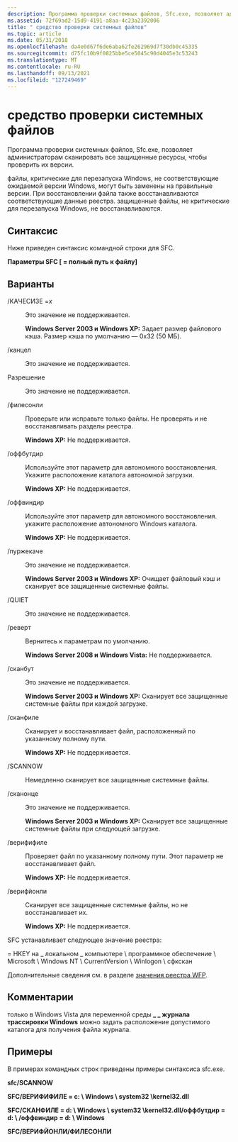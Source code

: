 ```yaml
---
description: Программа проверки системных файлов, Sfc.exe, позволяет администраторам сканировать все защищенные ресурсы, чтобы проверить их версии.
ms.assetid: 72f69ad2-15d9-4191-a8aa-4c23a2392006
title: " средство проверки системных файлов"
ms.topic: article
ms.date: 05/31/2018
ms.openlocfilehash: da4e0d67f6de6aba62fe262969d7f30db0c45335
ms.sourcegitcommit: d75fc10b9f0825bbe5ce5045c90d4045e3c53243
ms.translationtype: MT
ms.contentlocale: ru-RU
ms.lasthandoff: 09/13/2021
ms.locfileid: "127249469"
---
```

# <a name="system-file-checker"></a> средство проверки системных файлов

Программа проверки системных файлов, Sfc.exe, позволяет администраторам сканировать все защищенные ресурсы, чтобы проверить их версии.

файлы, критические для перезапуска Windows, не соответствующие ожидаемой версии Windows, могут быть заменены на правильные версии. При восстановлении файла также восстанавливаются соответствующие данные реестра. защищенные файлы, не критические для перезапуска Windows, не восстанавливаются.

## <a name="syntax"></a>Синтаксис

Ниже приведен синтаксис командной строки для SFC.

**Параметры SFC \[ = полный путь к файлу\]**

## <a name="options"></a>Варианты

<dl> <dt>

<span id="_CACHESIZE_x"></span><span id="_cachesize_x"></span><span id="_CACHESIZE_X"></span>/КАЧЕСИЗЕ =*x*
</dt> <dd>

Это значение не поддерживается.

**Windows Server 2003 и Windows XP:** Задает размер файлового кэша. Размер кэша по умолчанию — 0x32 (50 МБ).

</dd> <dt>

<span id="_CANCEL"></span><span id="_cancel"></span>/канцел
</dt> <dd>

Это значение не поддерживается.

</dd> <dt>

<span id="_ENABLE"></span><span id="_enable"></span>Разрешение
</dt> <dd>

Это значение не поддерживается.

</dd> <dt>

<span id="_FILESONLY"></span><span id="_filesonly"></span>/филесонли
</dt> <dd>

Проверьте или исправьте только файлы. Не проверять и не восстанавливать разделы реестра.

**Windows XP:** Не поддерживается.

</dd> <dt>

<span id="_OFFBOOTDIR"></span><span id="_offbootdir"></span>/оффбутдир
</dt> <dd>

Используйте этот параметр для автономного восстановления. Укажите расположение каталога автономной загрузки.

**Windows XP:** Не поддерживается.

</dd> <dt>

<span id="_OFFWINDIR"></span><span id="_offwindir"></span>/оффвиндир
</dt> <dd>

Используйте этот параметр для автономного восстановления. укажите расположение автономного Windows каталога.

**Windows XP:** Не поддерживается.

</dd> <dt>

<span id="_PURGECACHE"></span><span id="_purgecache"></span>/пуржекаче
</dt> <dd>

Это значение не поддерживается.

**Windows Server 2003 и Windows XP:** Очищает файловый кэш и сканирует все защищенные системные файлы.

</dd> <dt>

<span id="_QUIET"></span><span id="_quiet"></span>/QUIET
</dt> <dd>

Это значение не поддерживается.

</dd> <dt>

<span id="_REVERT"></span><span id="_revert"></span>/реверт
</dt> <dd>

Вернитесь к параметрам по умолчанию.

**Windows Server 2008 и Windows Vista:** Не поддерживается.

</dd> <dt>

<span id="_SCANBOOT"></span><span id="_scanboot"></span>/сканбут
</dt> <dd>

Это значение не поддерживается.

**Windows Server 2003 и Windows XP:** Сканирует все защищенные системные файлы при каждой загрузке.

</dd> <dt>

<span id="_SCANFILE"></span><span id="_scanfile"></span>/сканфиле
</dt> <dd>

Сканирует и восстанавливает файл, расположенный по указанному полному пути.

**Windows XP:** Не поддерживается.

</dd> <dt>

<span id="_SCANNOW"></span><span id="_scannow"></span>/SCANNOW
</dt> <dd>

Немедленно сканирует все защищенные системные файлы.

</dd> <dt>

<span id="_SCANONCE"></span><span id="_scanonce"></span>/сканонце
</dt> <dd>

Это значение не поддерживается.

**Windows Server 2003 и Windows XP:** Сканирует все защищенные системные файлы при следующей загрузке.

</dd> <dt>

<span id="_VERIFYFILE"></span><span id="_verifyfile"></span>/верифифиле
</dt> <dd>

Проверяет файл по указанному полному пути. Этот параметр не восстанавливает файл.

**Windows XP:** Не поддерживается.

</dd> <dt>

<span id="_VERIFYONLY"></span><span id="_verifyonly"></span>/верифйонли
</dt> <dd>

Сканирует все защищенные системные файлы, но не восстанавливает их.

**Windows XP:** Не поддерживается.

</dd> </dl>

SFC устанавливает следующее значение реестра:

 = HKEY на \_ локальном \_ компьютере \\ программное обеспечение \\ Microsoft \\ Windows NT \\ CurrentVersion \\ Winlogon \\ сфкскан

Дополнительные сведения см. в разделе [значения реестра WFP](wfp-registry-values.md).

## <a name="remarks"></a>Комментарии

только в Windows Vista для переменной среды **\_ \_ журнала трассировки Windows** можно задать расположение допустимого каталога для получения файла журнала.

## <a name="examples"></a>Примеры

В примерах командных строк приведены примеры синтаксиса sfc.exe.

**sfc/SCANNOW**

**SFC/ВЕРИФИФИЛЕ = c: \\ Windows \\ system32 \\kernel32.dll**

**SFC/СКАНФИЛЕ = d: \\ Windows \\ system32 \\kernel32.dll/оффбутдир = d: \\ /оффвиндир = d: \\ Windows**

**SFC/ВЕРИФЙОНЛИ/ФИЛЕСОНЛИ**

 

 



